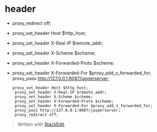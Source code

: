 
# header 
- proxy_redirect off;
- proxy_set_header Host $http_host;
- proxy_set_header X-Real-IP $remote_addr;
- proxy_set_header X-Scheme $scheme;
 - proxy_set_header X-Forwarded-Proto $scheme;
- proxy_set_header X-Forwarded-For $proxy_add_x_forwarded_for;
       proxy_pass http://127.0.0.1:8087/jasperserver;
       
      proxy_set_header Host $http_host;
       proxy_set_header X-Real-IP $remote_addr;
       proxy_set_header X-Scheme $scheme;
       proxy_set_header X-Forwarded-Proto $scheme;
       proxy_set_header X-Forwarded-For $proxy_add_x_forwarded_for;
       proxy_pass http://127.0.0.1:8087/jasperserver;
       proxy_redirect off;

> Written with [StackEdit](https://stackedit.io/).
<!--stackedit_data:
eyJoaXN0b3J5IjpbLTIxMDc0MDQzOTYsMTQxNjQyNzA5MV19
-->